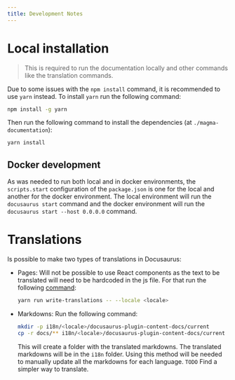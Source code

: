 ```yaml
---
title: Development Notes
---
```


# Local installation
> This is required to run the documentation locally and other commands like the translation commands.

Due to some issues with the `npm install` command, it is recommended to use `yarn` instead. To install `yarn` run the following command:
```sh
npm install -g yarn
```
Then run the following command to install the dependencies (at `./magma-documentation`):
```sh
yarn install
```

## Docker development

As was needed to run both local and in docker environments, the `scripts.start` configuration of the `package.json` is one for the local and another for the docker environment. The local environment will run the `docusaurus start` command and the docker environment will run the `docusaurus start --host 0.0.0.0` command.

# Translations

Is possible to make two types of translations in Docusaurus:

- Pages: Will not be possible to use React components as the text to be translated will need to be hardcoded in the js file. For that run the following [command](https://docusaurus.io/docs/cli#docusaurus-write-translations-sitedir):
    ```sh
    yarn run write-translations -- --locale <locale>
    ```
- Markdowns: Run the following command:
    ```sh
    mkdir -p i18n/<locale>/docusaurus-plugin-content-docs/current
    cp -r docs/** i18n/<locale>/docusaurus-plugin-content-docs/current
    ```
    This will create a folder with the translated markdowns. The translated markdowns will be in the `i18n` folder.
    Using this method will be needed to manually update all the markdowns for each language.
    `TODO` Find a simpler way to translate.